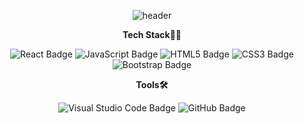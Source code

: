 <p align="center">
  <img src="https://capsule-render.vercel.app/api?color=6699FF&type=waving&height=300&section=header&text=Sua%20%F0%9F%8C%8A%20See%20&fontSize=70&fontColor=ffffff&gradient-color-0=87CEEB&gradient-color-1=ADD8E6" alt="header">
</p>

<p align="center">
  <b>Tech Stack👩‍💻</b>
</p>

<p align="center">
<img src="https://img.shields.io/badge/React-61DAFB?style=flat&logo=react&logoColor=white" alt="React Badge"/>
<img src="https://img.shields.io/badge/JavaScript-F7DF1E?style=flat&logo=javascript&logoColor=white" alt="JavaScript Badge"/>
<img src="https://img.shields.io/badge/HTML5-E34F26?style=flat&logo=html5&logoColor=white" alt="HTML5 Badge"/>
<img src="https://img.shields.io/badge/CSS3-1572B6?style=flat&logo=css3&logoColor=white" alt="CSS3 Badge"/>
<img src="https://img.shields.io/badge/Bootstrap-7952B3?style=flat&logo=bootstrap&logoColor=white" alt="Bootstrap Badge"/>
</p>

<p align="center">
  <b>Tools🛠</b>
</p>

<p align="center">
  <img src="https://img.shields.io/badge/Visual_Studio_Code-007ACC?style=flat&logo=visual-studio-code&logoColor=white" alt="Visual Studio Code Badge">
  <img src="https://img.shields.io/badge/GitHub-181717?style=flat&logo=github&logoColor=white" alt="GitHub Badge">
</p>






<!--
**SSuaSea/SSuaSea** is a ✨ _special_ ✨ repository because its `README.md` (this file) appears on your GitHub profile.

Here are some ideas to get you started:

- 🔭 I’m currently working on ...
- 🌱 I’m currently learning ...
- 👯 I’m looking to collaborate on ...
- 🤔 I’m looking for help with ...
- 💬 Ask me about ...
- 📫 How to reach me: ...
- 😄 Pronouns: ...
- ⚡ Fun fact: ...
-->
